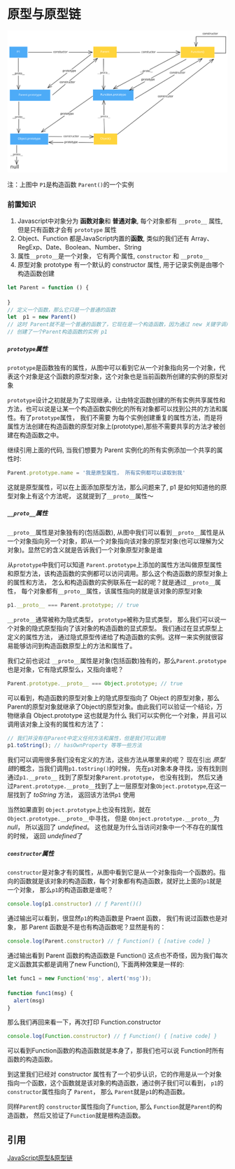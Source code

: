 # 原型与原型链

![原型与原型链](/svg/原型与原型链.svg)

注：上图中 `P1`是构造函数 `Parent()`的一个实例

### 前置知识

1. Javascript中对象分为 **函数对象**和 **普通对象**, 每个对象都有 `__proto__` 属性, 但是只有函数才会有 `prototype` 属性
2. Object、Function 都是JavaScript内置的**函数**, 类似的我们还有 Array、RegExp、Date、Boolean、Number、String
3. 属性`__proto__`是一个对象， 它有两个属性, `constructor` 和 `__proto__`
4. 原型对象 prototype 有一个默认的 constructor 属性, 用于记录实例是由哪个构造函数创建

```javascript
let Parent = function () {

}
// 定义一个函数，那么它只是一个普通的函数
let  p1 = new Parent()
// 这时 Parent就不是一个普通的函数了，它现在是一个构造函数，因为通过 new 关键字调用了它
// 创建了一个Parent构造函数的实例 p1
```

##### `prototype`属性

`prototype`是函数独有的属性，从图中可以看到它从一个对象指向另一个对象，代表这个对象是这个函数的原型对象，这个对象也是当前函数所创建的实例的原型对象

`prototype`设计之初就是为了实现继承，让由特定函数创建的所有实例共享属性和方法，也可以说是让某一个构造函数实例化的所有对象都可以找到公共的方法和属性。有了`prototype`属性， 我们不需要
为每个实例创建重复的属性方法，而是将属性方法创建在构造函数的原型对象上(prototype),那些不需要共享的方法才被创建在构造函数之中。

继续引用上面的代码, 当我们想要为 Parent 实例化的所有实例添加一个共享的属性时:

```javascript
Parent.prototype.name = '我是原型属性， 所有实例都可以读取到我'
```

这就是原型属性，可以在上面添加原型方法，那么问题来了, p1 是如何知道他的原型对象上有这个方法呢， 这就提到了`__proto__`属性～

##### `__proto__`属性

`__proto__`属性是对象独有的(包括函数), 从图中我们可以看到`__proto__`属性是从一个对象指向另一个对象，即从一个对象指向该对象的原型对象(也可以理解为父对象)。显然它的含义就是告诉我们一个对象原型对象是谁

从`prototype`中我们可以知道 `Parent.prototype`上添加的属性方法叫做原型属性和原型方法，该构造函数的实例都可以访问调用。那么这个构造函数的原型对象上的属性和方法，
怎么和构造函数的实例联系在一起的呢？就是通过`__proto__`属性， 每个对象都有`__proto__`属性，该属性指向的就是该对象的原型对象

```javascript
p1.__proto__ === Parent.prototype; // true
```

`__proto__`通常被称为隐式类型， `prototype`被称为显式类型， 那么我们可以说一个对象的隐式原型指向了该对象的构造函数的显式原型。 我们通过在显式原型上定义的属性方法，
通过隐式原型传递给了构造函数的实例。这样一来实例就很容易能够访问到构造函数原型上的方法和属性了。

我们之前也说过 `__proto__`属性是对象(包括函数)独有的，那么`Parent.prototype`也是对象，它有隐式原型么，又指向谁呢？

```javascript
Parent.prototype.__proto__ === Object.prototype; // true
```

可以看到，构造函数的原型对象上的隐式原型指向了 Object 的原型对象，那么Parent的原型对象就继承了Object的原型对象。由此我们可以验证一个结论，万物继承自 Object.prototype 这也就是为什么
我们可以实例化一个对象，并且可以调用该对象上没有的属性和方法了：

```javascript
// 我们并没有在Parent中定义任何方法和属性，但是我们可以调用
p1.toString(); // hasOwnProperty 等等一些方法
```

我们可以调用很多我们没有定义的方法，这些方法从哪里来的呢？ 现在引出 *原型链*的概念，当我们调用`p1.toString()`的时候， 先在`p1`对象本身寻找，没有找到则通过`p1.__proto__`
找到了原型对象`Parent.prototype`， 也没有找到， 然后又通过`Parent.prototype.__proto__`找到了上一层原型对象`Object.prototype`,在这一层找到了 *toString* 方法，
返回该方法供`p1` 使用

当然如果直到 `Object.prototype`上也没有找到，就在`Object.prototype.__proto__`中寻找， 但是 `Obnject.prototype.__proto__`为*null*， 所以返回了 *undefined*。
这也就是为什么当访问对象中一个不存在的属性的时候， 返回 *undefined*了

##### `constructor`属性

`constructor`是对象才有的属性，从图中看到它是从一个对象指向一个函数的。指向的函数就是该对象的构造函数，每个对象都有构造函数，就好比上面的`p1`就是一个对象， 那么`p1`的构造函数是谁呢？

```javascript
console.log(p1.constructor) // ƒ Parent()()
```

通过输出可以看到，很显然`p1`的构造函数是 Praent 函数， 我们有说过函数也是对象， 那 Parent 函数是不是也有构造函数呢？显然是有的：

```javascript
console.log(Parent.constructor) // ƒ Function() { [native code] }
```

通过输出看到 Parent 函数的构造函数是 Function() 这点也不奇怪，因为我们每次定义函数其实都是调用了new Function(), 下面两种效果是一样的:

```javascript
let func1 = new Function('msg', alert('msg'));

function func1(msg) {
  alert(msg)
}
```

那么我们再回来看一下，再次打印  Function.constructor

```javascript
console.log(Function.constructor) // ƒ Function() { [native code] }
```

可以看到Function函数的构造函数就是本身了，那我们也可以说 Function时所有函数的构造函数。

到这里我们已经对 constructor 属性有了一个初步认识，它的作用是从一个对象指向一个函数，这个函数就是该对象的构造函数，通过例子我们可以看到， `p1`的 `constructor`属性指向了 `Parent`，
那么 `Parent`就是`p1`的构造函数。

同样`Parent`的 `constructor`属性指向了`Function`, 那么 `Function`就是`Parent`的构造函数， 然后又验证了`Function`就是根构造函数。

## 引用

[JavaScript原型&原型链](https://segmentfault.com/a/1190000021232132)
